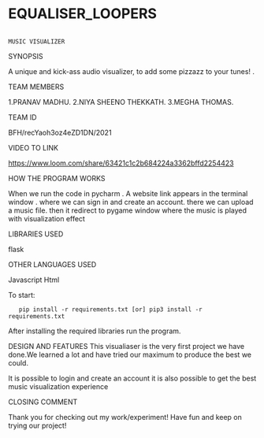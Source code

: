# EQUALISER_LOOPERS

                                                                        MUSIC VISUALIZER
SYNOPSIS

A unique and kick-ass audio visualizer, to add some pizzazz to your tunes! .

TEAM MEMBERS

1.PRANAV MADHU.
2.NIYA SHEENO THEKKATH.
3.MEGHA THOMAS.

TEAM ID

BFH/recYaoh3oz4eZD1DN/2021

VIDEO TO LINK

https://www.loom.com/share/63421c1c2b684224a3362bffd2254423

HOW THE PROGRAM WORKS
 
 When we run the code in pycharm .
 A website link appears in the terminal window .
 where we can sign in and create an account.
 there we can upload a music file.
 then it redirect to pygame window where the music is played with visualization effect
 

LIBRARIES USED

flask


OTHER LANGUAGES USED 

Javascript
Html
  
 To start:
 
       pip install -r requirements.txt [or] pip3 install -r requirements.txt
       
After installing the required libraries run the program.


DESIGN AND FEATURES
This visualiaser is the very first project we have done.We  learned a lot and have tried our maximum to produce  the best we could.

It is possible to login and create an account it is also possible to get the best music visualization experience


CLOSING COMMENT

Thank you for checking out my work/experiment! 
Have fun and keep on trying our project!
